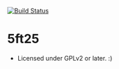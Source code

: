 [![Build Status](https://img.shields.io/badge/Build-passing-green.svg)](https://travis-ci.org/Automattic/_s)

5ft25
=====

* Licensed under GPLv2 or later. :)
